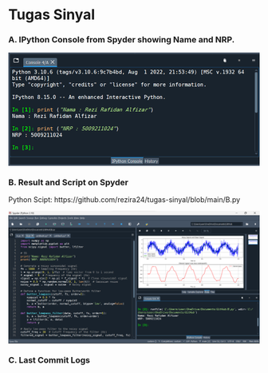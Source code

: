 # Tugas Sinyal

<h3>A. IPython Console from Spyder showing Name and NRP.</h3>
<img align="center" src="https://github.com/rezira24/tugas-sinyal/blob/main/A.png" width="600px" alt="lalit's Github Stats">

<h3>B. Result and Script on Spyder</h3>
<p>Python Scipt: https://github.com/rezira24/tugas-sinyal/blob/main/B.py</p>
<img align="center" src="https://github.com/rezira24/tugas-sinyal/blob/main/B.png" width="960px" alt="lalit's Github Stats">

<h3>C. Last Commit Logs</h3>
